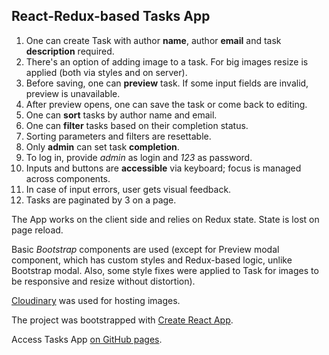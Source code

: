 ## React-Redux-based Tasks App

1. One can create Task with author **name**, author **email** and task **description** required.
2. There's an option of adding image to a task. For big images resize is applied (both via styles and on server).
3. Before saving, one can **preview** task. If some input fields are invalid, preview is unavailable.
4. After preview opens, one can save the task or come back to editing.
5. One can **sort** tasks by author name and email.
6. One can **filter** tasks based on their completion status.
7. Sorting parameters and filters are resettable.
8. Only **admin** can set task **completion**.
9. To log in, provide _admin_ as login and _123_ as password.
10. Inputs and buttons are **accessible** via keyboard; focus is managed across components. 
11. In case of input errors, user gets visual feedback.
12. Tasks are paginated by 3 on a page.

The App works on the client side and relies on Redux state. State is lost on page reload.

Basic _Bootstrap_ components are used (except for Preview modal component, which has custom styles 
and Redux-based logic, unlike Bootstrap modal. 
Also, some style fixes were applied to Task for images to be responsive and resize without distortion).

[Cloudinary](https://cloudinary.com/) was used for hosting images.

The project was bootstrapped with [Create React App](https://github.com/facebookincubator/create-react-app).

Access Tasks App [on GitHub pages](https://nata25.github.io/TasksApp/).
